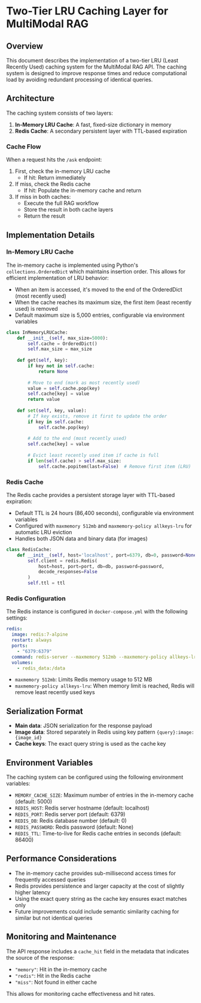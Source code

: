 # Two-Tier LRU Caching Layer for MultiModal RAG

## Overview

This document describes the implementation of a two-tier LRU (Least Recently Used) caching system for the MultiModal RAG API. The caching system is designed to improve response times and reduce computational load by avoiding redundant processing of identical queries.

## Architecture

The caching system consists of two layers:

1. **In-Memory LRU Cache**: A fast, fixed-size dictionary in memory
2. **Redis Cache**: A secondary persistent layer with TTL-based expiration

### Cache Flow

When a request hits the `/ask` endpoint:

1. First, check the in-memory LRU cache
   - If hit: Return immediately
2. If miss, check the Redis cache
   - If hit: Populate the in-memory cache and return
3. If miss in both caches:
   - Execute the full RAG workflow
   - Store the result in both cache layers
   - Return the result

## Implementation Details

### In-Memory LRU Cache

The in-memory cache is implemented using Python's `collections.OrderedDict` which maintains insertion order. This allows for efficient implementation of LRU behavior:

- When an item is accessed, it's moved to the end of the OrderedDict (most recently used)
- When the cache reaches its maximum size, the first item (least recently used) is removed
- Default maximum size is 5,000 entries, configurable via environment variables

```python
class InMemoryLRUCache:
    def __init__(self, max_size=5000):
        self.cache = OrderedDict()
        self.max_size = max_size
    
    def get(self, key):
        if key not in self.cache:
            return None
        
        # Move to end (mark as most recently used)
        value = self.cache.pop(key)
        self.cache[key] = value
        return value
    
    def set(self, key, value):
        # If key exists, remove it first to update the order
        if key in self.cache:
            self.cache.pop(key)
        
        # Add to the end (most recently used)
        self.cache[key] = value
        
        # Evict least recently used item if cache is full
        if len(self.cache) > self.max_size:
            self.cache.popitem(last=False)  # Remove first item (LRU)
```

### Redis Cache

The Redis cache provides a persistent storage layer with TTL-based expiration:

- Default TTL is 24 hours (86,400 seconds), configurable via environment variables
- Configured with `maxmemory 512mb` and `maxmemory-policy allkeys-lru` for automatic LRU eviction
- Handles both JSON data and binary data (for images)

```python
class RedisCache:
    def __init__(self, host='localhost', port=6379, db=0, password=None, ttl=86400):
        self.client = redis.Redis(
            host=host, port=port, db=db, password=password,
            decode_responses=False
        )
        self.ttl = ttl
```

### Redis Configuration

The Redis instance is configured in `docker-compose.yml` with the following settings:

```yaml
redis:
  image: redis:7-alpine
  restart: always
  ports:
    - "6379:6379"
  command: redis-server --maxmemory 512mb --maxmemory-policy allkeys-lru
  volumes:
    - redis_data:/data
```

- `maxmemory 512mb`: Limits Redis memory usage to 512 MB
- `maxmemory-policy allkeys-lru`: When memory limit is reached, Redis will remove least recently used keys

## Serialization Format

- **Main data**: JSON serialization for the response payload
- **Image data**: Stored separately in Redis using key pattern `{query}:image:{image_id}`
- **Cache keys**: The exact query string is used as the cache key

## Environment Variables

The caching system can be configured using the following environment variables:

- `MEMORY_CACHE_SIZE`: Maximum number of entries in the in-memory cache (default: 5000)
- `REDIS_HOST`: Redis server hostname (default: localhost)
- `REDIS_PORT`: Redis server port (default: 6379)
- `REDIS_DB`: Redis database number (default: 0)
- `REDIS_PASSWORD`: Redis password (default: None)
- `REDIS_TTL`: Time-to-live for Redis cache entries in seconds (default: 86400)

## Performance Considerations

- The in-memory cache provides sub-millisecond access times for frequently accessed queries
- Redis provides persistence and larger capacity at the cost of slightly higher latency
- Using the exact query string as the cache key ensures exact matches only
- Future improvements could include semantic similarity caching for similar but not identical queries

## Monitoring and Maintenance

The API response includes a `cache_hit` field in the metadata that indicates the source of the response:
- `"memory"`: Hit in the in-memory cache
- `"redis"`: Hit in the Redis cache
- `"miss"`: Not found in either cache

This allows for monitoring cache effectiveness and hit rates. 
